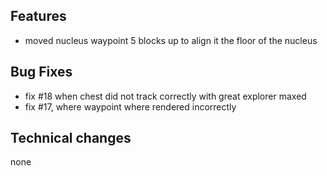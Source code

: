 ## Features
- moved nucleus waypoint 5 blocks up to align it the floor of the nucleus

## Bug Fixes
- fix #18 when chest did not track correctly with great explorer maxed
- fix #17, where waypoint where rendered incorrectly

## Technical changes
none
